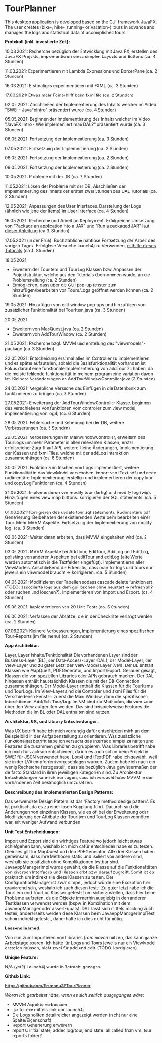 # TourPlanner
This desktop application is developed based on the GUI framework JavaFX. The user creates (bike-, hike-, running- or vacation-) tours in advance and manages the logs and statistical data of accomplished tours.

**Protokoll (inkl. investierte Zeit):**

10.03.2021: Recherche bezüglich der Entwicklung mit Java FX, erstellen des Java FX Projekts, 
implementieren eines simplen Layouts und Buttons (ca. 4 Stunden)

11.03.2021: Experimentieren mit Lambda Expressions und BorderPane (ca. 2 Stunden)

16.03.2021: Erstmaliges experimentieren mit FXML (ca. 3 Stunden)

17.03.2021: Etwas mehr Feinschliff beim fxml file (ca. 2 Stunden)

02.05.2021: Abschließen der Implementierung des Inhalts welcher im Video "SWEI - JavaFxIntro" präsentiert wurde (ca. 4 Stunden)

05.05.2021: Beginnen der Implementierung des Inhalts welcher im Video "JavaFX Intro - Wie implementiert man DAL?" präsentiert wurde (ca. 3 Stunden)

06.05.2021: Fortsetzung der Implementierung (ca. 3 Stunden)

07.05.2021: Fortsetzung der Implementierung (ca. 2 Stunden)

08.05.2021: Fortsetzung der Implementierung (ca. 2 Stunden)

09.05.2021: Fortsetzung der Implementierung (ca. 2 Stunden)

10.05.2021: Probleme mit der DB (ca. 2 Stunden)

11.05.2021: Lösen der Probleme mit der DB, Abschließen der Implementierung des Inhalts der ersten zwei Stunden des DAL Tutorials (ca. 2 Stunden)

12.05.2021: Anpassungen des User Interfaces, Darstellung der Logs (ähnlich wie jene der Items) im User Interface (ca. 4 Stunden)

16.05.2021: Recherche und Arbeit an Deployment. Erfolgreiche Umsetzung von "Package an application into a JAR" und "Run a packaged JAR"
[laut dieser Anleitung](https://www.jetbrains.com/help/idea/compiling-applications.html) (ca 3. Stunden)

17.05.2021 (in der Früh): Buchstäbliche nahtlose Fortsetzung der Arbeit des vorigen Tages. 
Erfolglose Versuche launch4j zu Verwenden, [mithilfe dieses Tutorials](https://youtu.be/jPKxqc8Zg-0) (ca 4. Stunden)

18.05.2021: 
* Erweitern der TourItem und TourLog Klassen bzw. Anpassen der Projektstruktur, welche aus den Tutorials übernommen wurde, an die Problemstellung (ca. 2 Stunden)
* Ermöglichen, dass über die GUI pop-up fenster zum hinzufügen/bearbeiten von Tours/Logs geöffnet werden können (ca. 2 Stunden)

19.05.2021: Hinzufügen von edit window pop-ups und hinzufügen von zusätzlicher Funktionalität bei TourItem.java (ca. 3 Stunden)

20.05.2021: 
* Erweitern von MapQuest.java (ca. 2 Stunden)
* Erweitern von AddTourWindow (ca. 2 Stunden)

21.05.2021: Recherche bzgl. MVVM und erstellung des "viewmodels"-package (ca. 3 Stunden)

22.05.2021: Entscheidung erst mal alles im Controller zu implementieren und es später aufzuteilen, sobald die Basisfunktionalität vorhanden ist.
Fokus darauf eine funktionale Implementierung von addTour zu haben, da die meiste fehlende funktionalität in meinem program eine variation davon ist.
Kleinere Veränderungen an AddTourWindowController.java (3 Stunden)

24.05.2021: Vergebliche Versuche das Einfügen in die Datenbank zum funktionieren zu bringen (ca. 3 Stunden)

27.05.2021: Erweiterung der AddTourWindowController Klasse, beginnen des verschiebens von funktionen vom controller zum view model, implementierung von log4j (ca. 6 Stunden)

28.05.2021: Fehlersuche und Behebung bei der DB, weitere Verbesserungen (ca. 5 Stunden)

29.05.2021: Verbesserungen im MainWindowController, erweitern des TourLogs um mehr Parameter in allen relevanten Klassen, erster erfolgreicher Zugriff auf API, 
weitere kleine Änderungen, Implementierung der Klassen und fxml Files, welche mit der addLog Interaktion zusammenhängen (ca. 6 Stunden)

30.05.2021: Funktion zum löschen von Logs implementiert, weitere Funktionalität in das ViewModel verschoben, import von iText pdf und erste rudimentäre Implementierung, 
erstellen und implementieren der copyTour und copyLog Funktionen (ca. 4 Stunden)

31.05.2021: Implementieren von modify tour (fertig) and modify log (wip). Hinzufügen eines view map buttons. Korrigieren der SQL statements. (ca. 5 Stunden)

01.06.2021: Korrigieren des update tour sql statements. Rudimentäre pdf Generierung. Beibehalten der existierenden Werte beim bearbeiten einer Tour. 
Mehr MVVM Aspekte. Fortsetzung der Implementierung von modify log. (ca. 3 Stunden)

02.06.2021: Weiter daran arbeiten, dass MVVM eingehalten wird (ca. 2 Stunden)

03.06.2021: MVVM Aspekte bei AddTour, EditTour, AddLog und EditLog, polishing von anderen Aspekten bei editTour und editLog (alte Werte werden automatisch in die Textfelder eingefügt). Implementieren aller ViewModels. Anschließend die Erkenntis, dass 
man für logs und tours nur jeweils ein viewmodel braucht -> korrigieren. (ca. 5 Stunden)

04.06.2021: Modifizieren der Tabellen sodass cascade delete funktioniert (TODO: assoziierte logs aus dem gui löschen ohne neustart -> refresh all? oder suchen und löschen?). 
Implementieren von Import und Export. (ca. 4 Stunden)

05.06.2021: Implementieren von 20 Unit-Tests (ca. 5 Stunden)

06.06.2021: Verfassen der Absätze, die in der Checkliste verlangt werden (ca. 2 Stunden)

07.06.2021: Kleinere Verbesserungen, Implementierung eines spezifischen Tour-Reports (im file menu) (ca. 2 Stunden)

**App Architektur:**

Layer, Layer Inhalte/Funktionalität
Die vorhandenen Layer sind der Business-Layer (BL), der Data-Access-Layer (DAL), der Model-Layer, der View-Layer und 
zu guter Letzt der View-Model Layer (VM).
Der BL enthält Klassen wie MapQuest, PDFGenerator, und Import/Export. Genauer gesagt, Klassen die von speziellen Libraries 
oder APIs gebrauch machen.
Der DAL hingegen enthält hauptsächlich Klassen die mit der DB-Connection zusammenhängen. 
Der Model-Layer enthält die Klassen für die TourItems und TourLogs.
Im View-Layer sind die Controller und .fxml Files für die Verschiedenen Fenster: zuerst die Main Window, dann 
die spezifischen Interaktionen: Add/Edit Tour/Log.
Im VM sind die Methoden, die vom User über den View aufgerufen werden. 
Das sind beispielsweise Features die Methoden die im BL oder DAL enthalten sind nutzen.

**Architektur, UX, und Library Entscheidungen:**

Was UX betrifft habe ich mich vorrangig dafür entschieden mich an dem Beispielbild in der Aufgabenstellung zu orientieren. 
Was zusätzliche Funktionalität betrifft habe ich versucht das Interface simpel zu halten und Features die zusammen gehören zu gruppieren.
Was Libraries betrifft habe ich mich für Jackson entschieden, da ich es auch schon beim Projekt in SWE1 für JSON verwendet habe.
Log4j und iTextPDF habe ich gewählt, weil sie in der LVA empfohlen/vorgeschlagen wurden. 
Zudem habe ich nach ein wenig Recherche festegestellt, dass sie bezüglich Java gewissermaßen der de facto Standard in ihren jeweiligen Kategorien sind.
Zu Architektur Entscheidungen kann ich nur sagen, dass ich versucht habe MVVM in der vorhandenen Zeit bestmöglich umzusetzen.

**Beschreibung des Implementierten Design Patterns:**

Das verwendete Design Pattern ist das 'Factory method design pattern'. Es ist praktisch, da es zu einer losen Kopplung führt. 
Dadurch sind die Änderungen von einzelnen Klassen, wie es oft bei der Erweiterung oder Modifizierung der Attribute 
der TourItem und TourLog Klassen vonnöten war, mit weniger Aufwand verbunden.

**Unit Test Entscheidungen:**

Import und Export sind ein wichtiges Feature wo jedoch leicht etwas schiefgehen kann, weshalb ich mich dafür entschieden habe es zu testen. 
Gleiches gilt für MapQuest und den PDFGenerator. Alle drei Klassen haben gemeinsam, dass ihre Methoden static und isoliert von anderen sind, 
weshalb sie zusätzlich ohne Komplikationen testbar sind.
JavaAppManagerImpl wurde gewählt, da die Klasse auf die Funktionalitäten von diversen Interfaces und Klassen erbt bzw. darauf zugreift. 
Somit ist es praktisch um indirekt alle diese Klassen zu testen.
Der ConfigurationManager ist zwar simpel, jedoch würde eine Exception hier gravierend sein, weshalb ich auch diesen teste.
Zu guter letzt habe ich die TourItem und TourLog Klassen getestet um sicherzustellen, dass hier keine Probleme auftreten, 
da die Objekte immerhin ausgiebig in den anderen Testklassen verwendet werden (bspw. in Kombination mit dem JavaAppManager oder assertEquals).
DAL lässt sich mittels mocking auch testen, andererseits werden diese Klassen beim JavaAppManagerImplTest schon indirekt getestet, daher halte ich dies nicht für nötig.

**Lessons learned:**

Von nun zum Importieren von Libraries *from maven* nutzen, das kann ganze Arbeitstage sparen. 
Ich hätte für Logs und Tours jeweils nur ein ViewModel erstellen müssen, nicht zwei für add und edit. (TODO: korrigieren).

**Unique Feature:**

N/A (yet?)
Launch4j wurde in Betracht gezogen.

**Github Link:**

https://github.com/Emmanu3l/TourPlanner

*Woran ich gearbeitet hätte, wenn es sich zeitlich ausgegangen wäre:*
* MVVM Aspekte verbessern
* .jar to .exe mittels jlink und launch4j
* Die Logs sollten detailreicher angezeigt werden (nicht nur eine Spalte/Eigenschaft)
* Report Generierung erweitern
* reports: initial state, added log/tour, end state. all called from vm. tour reports folder?